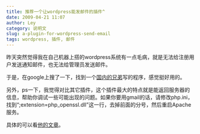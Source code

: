```yaml
---
title: 推荐一个让wordpress能发邮件的插件^
date: 2009-04-21 11:07
author: Ley
category: 说明文
slug: a-plugin-for-wordpress-send-email
tags: wordpress, 插件, 邮件
---
```

昨天突然觉得我在自己机器上搭的wordpress系统有一点毛病，就是无法给注册用户发送通知邮件，也无法给管理员发送邮件。

于是，在google上搜了一下，找到一个[国内的兄弟][]写的程序，感觉挺好用的。

另外，ps一下，我觉得对比其它插件，这个插件最大的特点就是能返回服务器的信息，帮助你调试一些可能出现的问题。如果你要用gmail的话，请修改php.ini，找到“;extension=php\_openssl.dll”这一行，去掉前面的分号，然后重启Apache服务。

具体的可以看[他的文章][]。

  [国内的兄弟]: http://www.himagic.cn/
  [他的文章]: http://www.himagic.cn/index.php/archives/127.html
